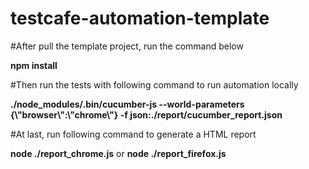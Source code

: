 # testcafe-automation-template

#After pull the template project, run the command below

**npm install**

#Then run the tests with following command to run automation locally

**./node_modules/.bin/cucumber-js --world-parameters {\\"browser\\":\\"chrome\\"} -f json:./report/cucumber_report.json**

#At last, run following command to generate a HTML report

**node ./report_chrome.js**
or
**node ./report_firefox.js**
